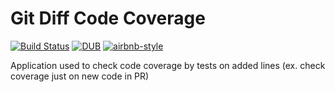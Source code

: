 # Git Diff Code Coverage

[![Build Status](https://travis-ci.org/EvgenyMahnovets/git-diff-code-coverage.svg?branch=master)](https://travis-ci.org/EvgenyMahnovets/git-diff-code-coverage)
[![DUB](https://img.shields.io/dub/l/vibe-d.svg)]()
[![airbnb-style](https://img.shields.io/badge/eslint-airbnb-4B32C3.svg)](https://github.com/airbnb/javascript)

Application used to check code coverage by tests on added lines (ex. check coverage just on new code in PR)
